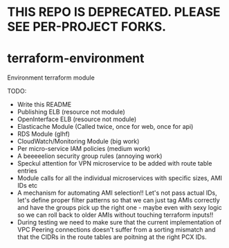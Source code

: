 # THIS REPO IS DEPRECATED. PLEASE SEE PER-PROJECT FORKS.

# terraform-environment
Environment terraform module

TODO:
   * Write this README
   * Publishing ELB (resource not module)
   * OpenInterface ELB (resource not module)
   * Elasticache Module (Called twice, once for web, once for api)
   * RDS Module (glhf)
   * CloudWatch/Monitoring Module (big work)
   * Per micro-service IAM policies (medium work)
   * A beeeeelion security group rules (annoying work)
   * Speckul attention for VPN microservice to be added with route table entries
   * Module calls for all the individual microservices with specific sizes, AMI IDs etc
   * A mechanism for automating AMI selection!! Let's not pass actual IDs, let's define proper filter patterns so that we can just tag AMIs correctly and have the groups pick up the right one - maybe even with sexy logic so we can roll back to older AMIs without touching terraform inputs!!
   * During testing we need to make sure that the current implementation of VPC Peering connections doesn't suffer from a sorting mismatch and that the CIDRs in the route tables are poitning at the right PCX IDs.
